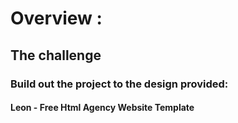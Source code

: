 # Overview :
## The challenge
### Build out the project to the design provided:
#### Leon - Free Html Agency Website Template

#

